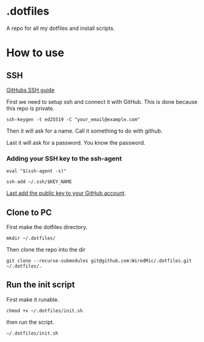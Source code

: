 # .dotfiles
A repo for all my dotfiles and install scripts.

# How to use

## SSH
[GitHubs SSH guide](https://docs.github.com/en/authentication/connecting-to-github-with-ssh/generating-a-new-ssh-key-and-adding-it-to-the-ssh-agent)

First we need to setup ssh and connect it with GitHub. This is done because this repo is private.

`ssh-keygen -t ed25519 -C "your_email@example.com"`

Then it will ask for a name. Call it something to do with github.

Last it will ask for a password. You know the password.

### Adding your SSH key to the ssh-agent


`eval "$(ssh-agent -s)"`

`ssh-add ~/.ssh/$KEY_NAME`

[Last add the public key to your GitHub account](https://docs.github.com/en/authentication/connecting-to-github-with-ssh/adding-a-new-ssh-key-to-your-github-account).

## Clone to PC

First make the dotfiles directory.

`mkdir ~/.dotfiles/`

Then clone the repo into the dir

`git clone --recurse-submodules git@github.com:WiredMic/.dotfiles.git ~/.dotfiles/.`

## Run the init script

First make it runable.

`chmod +x ~/.dotfiles/init.sh`

then run the script.

`~/.dotfiles/init.sh`
